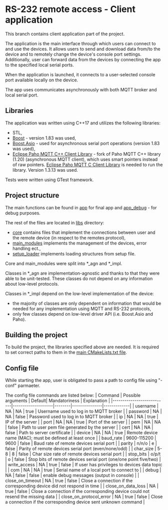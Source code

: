 # RS-232 remote access - Client application
This branch contains client application part of the project.

The application is the main interface through which users can connect to and use the devices.
It allows users to send and download data from/to the device and to remotely change the device's console port settings. 
Additionally, user can forward data from the devices by connecting the app to the specified local serial ports.

When the application is launched, it connects to a user-selected console port available locally on the device.

The app uses communicates asynchronously with both MQTT broker and local serial port.

## Libraries
The application was written using C++17 and utilizes the following libraries:
- STL,
- [Boost](https://www.boost.org/) - version 1.83 was used,
- [Boost.Asio](https://www.boost.org/doc/libs/1_83_0/doc/html/boost_asio.html) - used for asynchronous serial port operations (version 1.83 was used),
- [Eclipse Paho MQTT C++ Client Library](https://github.com/3p3v/paho.mqtt.cpp.unique) - fork of Paho MQTT C++ library (1.20) (asynchronous MQTT client), which uses smart pointers instead of raw pointers. [Eclipse Paho MQTT C Client Library](https://github.com/eclipse/paho.mqtt.c) is needed to run the library. Version 1.3.13 was used.

Tests were written using GTest framework.

## Project structure
The main functions can be found in [app](./app/) for final app and [app_debug](./app_debug/) - for debug purposes.

The rest of the files are located in [libs](./libs/) directory:
- [core](./libs/core/) contains files that implement the connections between user and the remote device (in respect to the remotes protocol),
- [main_modules](./libs/main_modules/) implements the management of the devices, error handling ect.,
- [setup_loader](./libs/setup_loader/) implements loading structures from setup file.

Core and main_modules were split into *_agn and *_impl.

Classes in *_agn are implementation-agnostic and thanks to that they were able to be unit-tested.
These classes do not depend on any information about low-level protocols.

Classes in *_impl depend on the low-level implementation of the device:
- the majority of classes are only dependent on information that would be needed for any implementation using MQTT and RS-232 protocols,
- only few classes depend on low-level driver API (i.e. Boost.Asio and Paho).

## Building the project
To build the project, the libraries specified above are needed.
It is required to set correct paths to them in the [main CMakeLists.txt file](./CMakeLists.txt).

## Config file
While starting the app, user is obligated to pass a path to config file using "-conf" parmaeter.

The config file commands are listed below:
| Command                   | Possible arguments | Default| Mandatoriness | Explanation |
|---------------------------|--------------------|--------|---------------|-------------|
| username                  | NA                 | NA     | true          | Username used to log in to MQTT broker |
| password                  | NA                 | NA     | false         | Password used to log in to MQTT broker |
| ip                        | NA                 | NA     | true          | IP of the server |
| port                      | NA                 | NA     | true          | Port of the server |
| pem                       | NA                 | NA     | false         | Path to user pem file generated by the server |
| cert                      | NA                 | NA     | false         | Path to server certificate |
| device                    | NA                 | NA     | true          | Remote device name (MAC); must be defined at least once |
| baud_rate                 | 9600-115200        | 9600   | false         | Baud rate of remote devices serial port |
| parity                    | n/n/o              | e      | false         | Parity of remote devices serial port (even/none/odd) |
| char_size                 | 5-8                | 8      | false         | Char size rate of remote devices serial port |
| stop_bits                 | o/p/t              | o      | false         | Stop bits of remote devices serial port (one/one point five/two) |
| write_access              | NA                 | true   | false         | If user has privileges to devices data topic |
| com                       | NA                 | NA     | true          | Serial name of a local port to connect to |
| debug                     | NA                 | false  | false         | enable debug messages (output in console) |
| close_on_timeout          | NA                 | true   | false         | Close a connection if the corresponding device did not respond in time |
| close_on_data_loss        | NA                 | true   | false         | Close a connection if the corresponding device could not resend the missing data |
| close_on_protocol_error   | NA                 | true   | false         | Close a connection if the corresponding device sent unknown command |
